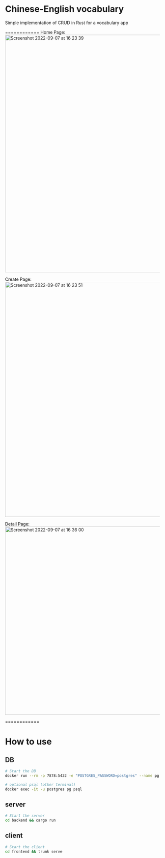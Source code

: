 Chinese-English vocabulary
======
Simple implementation of CRUD in Rust for a vocabulary app

============
Home Page:
<img width="773" alt="Screenshot 2022-09-07 at 16 23 39" src="https://user-images.githubusercontent.com/81642088/188832479-6d958225-bb69-4ae3-b59b-f1e4b0a2253f.png">

Create Page:
<img width="765" alt="Screenshot 2022-09-07 at 16 23 51" src="https://user-images.githubusercontent.com/81642088/188832524-0bc6932d-335e-4a34-a014-8fc971b57a6c.png">

Detail Page:
<img width="613" alt="Screenshot 2022-09-07 at 16 36 00" src="https://user-images.githubusercontent.com/81642088/188832563-e0c2d059-a37e-458b-b4c9-e407ebd1ff9c.png">


============


How to use
======

## DB

```sh
# Start the DB
docker run --rm -p 7878:5432 -e "POSTGRES_PASSWORD=postgres" --name pg postgres:14

# optional psql (other terminal)
docker exec -it -u postgres pg psql
```

## server

```sh
# Start the server
cd backend && cargo run
```


## client

```sh
# Start the client
cd frontend && trunk serve
```
